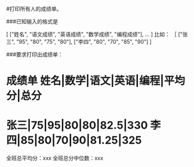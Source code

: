 #打印所有人的成绩单。

###已知输入的格式是

[
["姓名", "语文成绩", "英语成绩", "数学成绩", "编程成绩"],
...
]
比如：
［
["张三", "95", "80", "75", "80"],
["李四", "80", "70", "85", "90"]
]


###要求打印出成绩单：

成绩单
姓名|数学|语文|英语|编程|平均分|总分
========================
张三|75|95|80|80|82.5|330
李四|85|80|70|90|81.25|325
========================
全班总平均分：xxx
全班总分中位数：xxx
